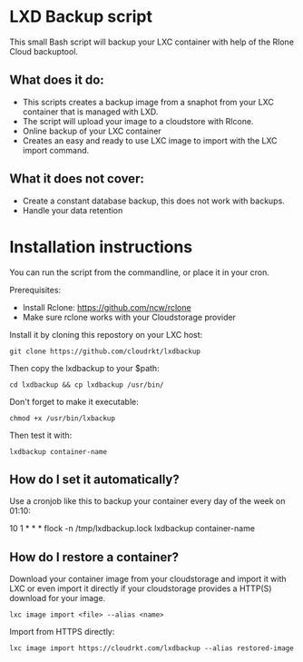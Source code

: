 # LXD Backup script

This small Bash script will backup your LXC container with help of the Rlone Cloud backuptool.

## What does it do:

* This scripts creates a backup image from a snaphot from your LXC container that is managed with LXD. 
* The script will upload your image to a cloudstore with Rlcone.
* Online backup of your LXC container
* Creates an easy and ready to use LXC image to import with the LXC import command. 

## What it does not cover:

* Create a constant database backup, this does not work with backups.
* Handle your data retention

# Installation instructions

You can run the script from the commandline, or place it in your cron. 

Prerequisites:

* Install Rclone: https://github.com/ncw/rclone
* Make sure rclone works with your Cloudstorage provider

Install it by cloning this repostory on your LXC host:

```
git clone https://github.com/cloudrkt/lxdbackup 
```

Then copy the lxdbackup to your $path:

```
cd lxdbackup && cp lxdbackup /usr/bin/
```

Don't forget to make it executable:

```
chmod +x /usr/bin/lxbackup
```

Then test it with:

```
lxdbackup container-name
```

## How do I set it automatically?

Use a cronjob like this to backup your container every day of the week on 01:10:

10 1 * * * flock -n /tmp/lxdbackup.lock lxdbackup container-name

## How do I restore a container?

Download your container image from your cloudstorage and import it with LXC or even import it directly if your cloudstorage  provides a HTTP(S) download for your image.

```
lxc image import <file> --alias <name>
```

Import from HTTPS directly:

```
lxc image import https://cloudrkt.com/lxdbackup --alias restored-image
```


